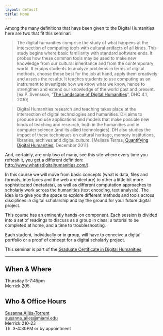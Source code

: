 ```yaml
---
layout: default
title: Home
---
```



Among the many definitions that have been given to the Digital Humanities here are two that fit this seminar:

  > The digital humanities comprise the study of what happens at the intersection of computing tools with cultural artifacts of all kinds. This study begins where basic familiarity with standard software ends. It probes how these common tools may be used to make new knowledge from our cultural inheritance and from the contemporary world. It equips students to analyze problems in terms of digital methods, choose those best for the job at hand, apply them creatively and assess the results. It teaches students to use computing as an instrument to investigate how we know what we know, hence to strengthen and extend our knowledge of the world past and present. [ex P. Svensson, “[The Landscape of Digital Humanities](http://digitalhumanities.org/dhq/vol/4/1/000080/000080.html)”, DHQ 4.1, 2010]

  > Digital Humanities research and teaching takes place at the intersection of digital technologies and humanities. DH aims to produce and use applications and models that make possible new kinds of teaching and research, both in the humanities and in computer science (and its allied technologies). DH also studies the impact of these techniques on cultural heritage, memory institutions, libraries, archives and digital culture. [Melissa Terras, [Quantifying Digital Humanities](https://melissaterras.org/2012/01/20/infographic-quantifying-digital-humanities/), December 2011]

And, certainly, are only two of many, see this site where every time you refresh it, you get a different definition: <http://www.whatisdigitalhumanities.com/>). 

In this course we will move from basic concepts (what is data, files and formats, interfaces and the web architecture) to other a little bit more sophisticated (metadata), as well as different computation approaches to scholarly work across the humanities (text encoding, text analysis). The idea is to give you the space to explore different methods and tools across disciplines in digital scholarship and lay the ground for your future digital project.

This course has an eminently hands-on component. Each session is divided into a set of readings to discuss as a group in class, a tutorial to be completed at home, and a time to troubleshooting.

Each student, individually or in group, will have to conceive a digital portfolio or a proof of concept for a digital scholarly project.

This seminar is part of the [Graduate Certificate in Digital Humanities](https://dh.miami.edu/academics/graduate-certificate/index.html).

<hr>

<div class="toc">
<h2>When & Where</h2>
<p>Thursday 5-7:45pm<br/> 
Merrick 205</p>

<h2>Who & Office Hours</h2>

<p><a href="https://susannalles.com">Susanna Allés-Torrent</a><br/>
<a href="mailto:susanna_alles@miami.edu">susanna_alles@miami.edu</a><br/>
Merrick 210-23<br/>
Th. 3-4:30PM or by appointment
</p>
  
</div>


